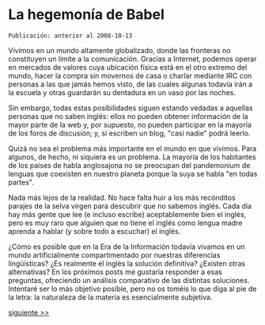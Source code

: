 # La hegemonía de Babel

`Publicación: anterior al 2008-10-13`

Vivimos en un mundo altamente globalizado, donde las fronteras no constituyen un límite a la comunicación. Gracias a Internet, podemos operar en mercados de valores cuya ubicación física está en el otro extremo del mundo, hacer la compra sin movernos de casa o charlar mediante IRC con personas a las que jamás hemos visto, de las cuales algunas todavía irán a la escuela y otras guardarán su dentadura en un vaso por las noches.

Sin embargo, todas estas posibilidades siguen estando vedadas a aquellas personas que no saben inglés: ellos no pueden obtener información de la mayor parte de la web y, por supuesto, no pueden participar en la mayoría de los foros de discusión; y, si escriben un blog, "casi nadie" podrá leerlo.

Quizá no sea el problema más importante en el mundo en que vivimos. Para algunos, de hecho, ni siquiera es un problema. La mayoría de los habitantes de los países de habla anglosajona no se preocupan del pandemonium de lenguas que coexisten en nuestro planeta porque la suya se habla "en todas partes".

Nada más lejos de la realidad. No hace falta huir a los más recónditos parajes de la selva virgen para descubrir que no sabemos inglés. Cada día hay más gente que lee (e incluso escribe) aceptablemente bien el inglés, pero es muy raro que alguien que no tiene el inglés como lengua madre aprenda a hablar (y sobre todo a escuchar) el inglés.

¿Cómo es posible que en la Era de la Información todavía vivamos en un mundo artificialmente compartimentado por nuestras diferencias lingüísticas? ¿Es realmente el inglés la solución definitiva? ¿Existen otras alternativas? En los próximos posts me gustaría responder a esas preguntas, ofreciendo un análisis comparativo de las distintas soluciones. Intentaré ser lo más objetivo posible, pero no os toméis lo que diga al pie de la letra: la naturaleza de la materia es esencialmente subjetiva.

[siguiente >>](02.El_imperialismo_linwihstico.md)
